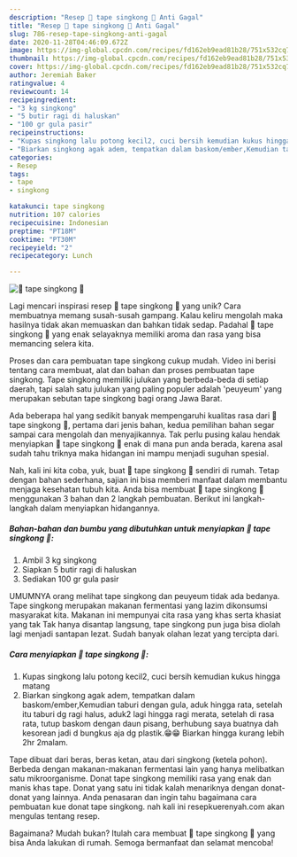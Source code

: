 ```yaml
---
description: "Resep 🍢 tape singkong 🍢 Anti Gagal"
title: "Resep 🍢 tape singkong 🍢 Anti Gagal"
slug: 786-resep-tape-singkong-anti-gagal
date: 2020-11-28T04:46:09.672Z
image: https://img-global.cpcdn.com/recipes/fd162eb9ead81b28/751x532cq70/🍢-tape-singkong-🍢-foto-resep-utama.jpg
thumbnail: https://img-global.cpcdn.com/recipes/fd162eb9ead81b28/751x532cq70/🍢-tape-singkong-🍢-foto-resep-utama.jpg
cover: https://img-global.cpcdn.com/recipes/fd162eb9ead81b28/751x532cq70/🍢-tape-singkong-🍢-foto-resep-utama.jpg
author: Jeremiah Baker
ratingvalue: 4
reviewcount: 14
recipeingredient:
- "3 kg singkong"
- "5 butir ragi di haluskan"
- "100 gr gula pasir"
recipeinstructions:
- "Kupas singkong lalu potong kecil2, cuci bersih kemudian kukus hingga matang"
- "Biarkan singkong agak adem, tempatkan dalam baskom/ember,Kemudian taburi dengan gula, aduk hingga rata, setelah itu taburi dg ragi halus, aduk2 lagi hingga ragi merata, setelah di rasa rata, tutup baskom dengan daun pisang, berhubung saya buatnya dah kesorean jadi d bungkus aja dg plastik.😁😁 Biarkan hingga kurang lebih 2hr 2malam."
categories:
- Resep
tags:
- tape
- singkong

katakunci: tape singkong 
nutrition: 107 calories
recipecuisine: Indonesian
preptime: "PT18M"
cooktime: "PT30M"
recipeyield: "2"
recipecategory: Lunch

---
```



![🍢 tape singkong 🍢](https://img-global.cpcdn.com/recipes/fd162eb9ead81b28/751x532cq70/🍢-tape-singkong-🍢-foto-resep-utama.jpg)

Lagi mencari inspirasi resep 🍢 tape singkong 🍢 yang unik? Cara membuatnya memang susah-susah gampang. Kalau keliru mengolah maka hasilnya tidak akan memuaskan dan bahkan tidak sedap. Padahal 🍢 tape singkong 🍢 yang enak selayaknya memiliki aroma dan rasa yang bisa memancing selera kita.

Proses dan cara pembuatan tape singkong cukup mudah. Video ini berisi tentang cara membuat, alat dan bahan dan proses pembuatan tape singkong. Tape singkong memiliki julukan yang berbeda-beda di setiap daerah, tapi salah satu julukan yang paling populer adalah &#39;peuyeum&#39; yang merupakan sebutan tape singkong bagi orang Jawa Barat.

Ada beberapa hal yang sedikit banyak mempengaruhi kualitas rasa dari 🍢 tape singkong 🍢, pertama dari jenis bahan, kedua pemilihan bahan segar sampai cara mengolah dan menyajikannya. Tak perlu pusing kalau hendak menyiapkan 🍢 tape singkong 🍢 enak di mana pun anda berada, karena asal sudah tahu triknya maka hidangan ini mampu menjadi suguhan spesial.


Nah, kali ini kita coba, yuk, buat 🍢 tape singkong 🍢 sendiri di rumah. Tetap dengan bahan sederhana, sajian ini bisa memberi manfaat dalam membantu menjaga kesehatan tubuh kita. Anda bisa membuat 🍢 tape singkong 🍢 menggunakan 3 bahan dan 2 langkah pembuatan. Berikut ini langkah-langkah dalam menyiapkan hidangannya.

<!--inarticleads1-->

##### Bahan-bahan dan bumbu yang dibutuhkan untuk menyiapkan 🍢 tape singkong 🍢:

1. Ambil 3 kg singkong
1. Siapkan 5 butir ragi di haluskan
1. Sediakan 100 gr gula pasir


UMUMNYA orang melihat tape singkong dan peuyeum tidak ada bedanya. Tape singkong merupakan makanan fermentasi yang lazim dikonsumsi masyarakat kita. Makanan ini mempunyai cita rasa yang khas serta khasiat yang tak Tak hanya disantap langsung, tape singkong pun juga bisa diolah lagi menjadi santapan lezat. Sudah banyak olahan lezat yang tercipta dari. 

<!--inarticleads2-->

##### Cara menyiapkan 🍢 tape singkong 🍢:

1. Kupas singkong lalu potong kecil2, cuci bersih kemudian kukus hingga matang
1. Biarkan singkong agak adem, tempatkan dalam baskom/ember,Kemudian taburi dengan gula, aduk hingga rata, setelah itu taburi dg ragi halus, aduk2 lagi hingga ragi merata, setelah di rasa rata, tutup baskom dengan daun pisang, berhubung saya buatnya dah kesorean jadi d bungkus aja dg plastik.😁😁 Biarkan hingga kurang lebih 2hr 2malam.


Tape dibuat dari beras, beras ketan, atau dari singkong (ketela pohon). Berbeda dengan makanan-makanan fermentasi lain yang hanya melibatkan satu mikroorganisme. Donat tape singkong memiliki rasa yang enak dan manis khas tape. Donat yang satu ini tidak kalah menariknya dengan donat-donat yang lainnya. Anda penasaran dan ingin tahu bagaimana cara pembuatan kue donat tape singkong. nah kali ini resepkuerenyah.com akan mengulas tentang resep. 

Bagaimana? Mudah bukan? Itulah cara membuat 🍢 tape singkong 🍢 yang bisa Anda lakukan di rumah. Semoga bermanfaat dan selamat mencoba!

